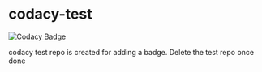 # codacy-test

[![Codacy Badge](https://api.codacy.com/project/badge/Grade/40b810b5b0fa4b32819be21bb46dbc15)](https://app.codacy.com/gh/Seagate/codacy-test?utm_source=github.com&utm_medium=referral&utm_content=Seagate/codacy-test&utm_campaign=Badge_Grade)

codacy test repo is created for adding a badge. Delete the test repo once done


